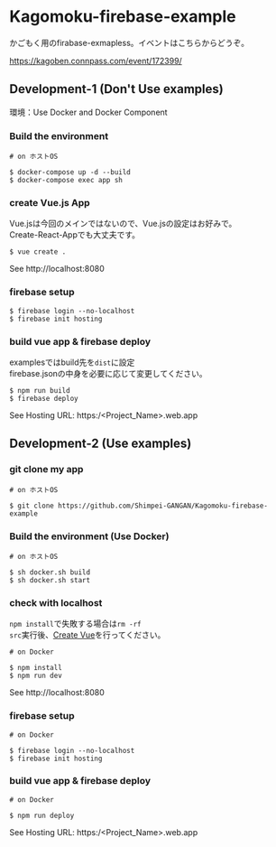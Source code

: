# Kagomoku-firebase-example
かごもく用のfirabase-exmapless。イベントはこちらからどうぞ。

https://kagoben.connpass.com/event/172399/

## Development-1 (Don't Use examples)
環境：Use Docker and Docker Component

### Build the environment

```
# on ホストOS

$ docker-compose up -d --build
$ docker-compose exec app sh
```

### create Vue.js App
Vue.jsは今回のメインではないので、Vue.jsの設定はお好みで。<br>
Create-React-Appでも大丈夫です。

```
$ vue create .
```

See http://localhost:8080

### firebase setup

```
$ firebase login --no-localhost
$ firebase init hosting
```

### build vue app & firebase deploy
examplesではbuild先を<code>dist</code>に設定<br>
firebase.jsonの中身を必要に応じて変更してください。

```
$ npm run build
$ firebase deploy
```

See Hosting URL: https:/<Project_Name>.web.app


## Development-2 (Use examples)

### git clone my app
```
# on ホストOS

$ git clone https://github.com/Shimpei-GANGAN/Kagomoku-firebase-example
```

### Build the environment (Use Docker)

```
# on ホストOS

$ sh docker.sh build
$ sh docker.sh start
```

### check with localhost
<code>npm install</code>で失敗する場合は<code>rm -rf src</code>実行後、[Create Vue](#create-Vue.js-App)を行ってください。

```
# on Docker

$ npm install
$ npm run dev
```

See http://localhost:8080

### firebase setup

```
# on Docker

$ firebase login --no-localhost
$ firebase init hosting
```

### build vue app & firebase deploy

```
# on Docker

$ npm run deploy
```

See Hosting URL: https:/<Project_Name>.web.app


